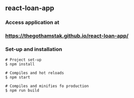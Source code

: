 ## react-loan-app

### Access application at
### https://thegothamstak.github.io/react-loan-app/

### Set-up and installation
```shell
# Project set-up
$ npm install

# Compiles and hot reloads
$ npm start

# Compiles and minifies fo production
$ npm run build
```
